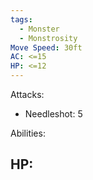 ```yaml
---
tags:
  - Monster
  - Monstrosity
Move Speed: 30ft
AC: <=15
HP: <=12
---
```

Attacks:
- Needleshot: 5

Abilities:

HP:
- 